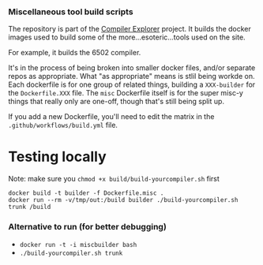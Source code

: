 ### Miscellaneous tool build scripts

The repository is part of the [Compiler Explorer](https://godbolt.org/) project. It builds
the docker images used to build some of the more...esoteric...tools used on the site.

For example, it builds the 6502 compiler.

It's in the process of being broken into smaller docker files, and/or separate repos as appropriate.
What "as appropriate" means is stlil being workde on. Each dockerfile is for one group of related
things, building a `XXX-builder` for the `Dockerfile.XXX` file. The `misc` Dockerfile itself is
for the super misc-y things that really only are one-off, though that's still being split up.

If you add a new Dockerfile, you'll need to edit the matrix in the `.github/workflows/build.yml` file.

# Testing locally

Note: make sure you `chmod +x build/build-yourcompiler.sh` first

```
docker build -t builder -f Dockerfile.misc .
docker run --rm -v/tmp/out:/build builder ./build-yourcompiler.sh trunk /build
```

### Alternative to run (for better debugging)

* `docker run -t -i miscbuilder bash`
* `./build-yourcompiler.sh trunk`
